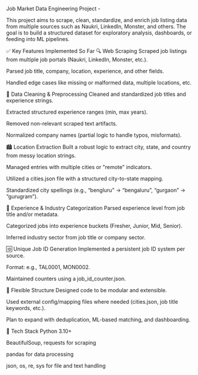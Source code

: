 Job Market Data Engineering Project -

This project aims to scrape, clean, standardize, and enrich job listing data from multiple sources such as Naukri, LinkedIn, Monster, and others. The goal is to build a structured dataset for exploratory analysis, dashboards, or feeding into ML pipelines.

✅ Key Features Implemented So Far
🔍 Web Scraping
Scraped job listings from multiple job portals (Naukri, LinkedIn, Monster, etc.).

Parsed job title, company, location, experience, and other fields.

Handled edge cases like missing or malformed data, multiple locations, etc.

🧹 Data Cleaning & Preprocessing
Cleaned and standardized job titles and experience strings.

Extracted structured experience ranges (min, max years).

Removed non-relevant scraped text artifacts.

Normalized company names (partial logic to handle typos, misformats).

🏙️ Location Extraction
Built a robust logic to extract city, state, and country from messy location strings.

Managed entries with multiple cities or "remote" indicators.

Utilized a cities.json file with a structured city-to-state mapping.

Standardized city spellings (e.g., “bengluru” → “bengaluru”, “gurgaon” → “gurugram”).

🧾 Experience & Industry Categorization
Parsed experience level from job title and/or metadata.

Categorized jobs into experience buckets (Fresher, Junior, Mid, Senior).

Inferred industry sector from job title or company sector.

🆔 Unique Job ID Generation
Implemented a persistent job ID system per source.

Format: e.g., TAL0001, MON0002.

Maintained counters using a job_id_counter.json.

🧠 Flexible Structure
Designed code to be modular and extensible.

Used external config/mapping files where needed (cities.json, job title keywords, etc.).

Plan to expand with deduplication, ML-based matching, and dashboarding.

🔧 Tech Stack
Python 3.10+

BeautifulSoup, requests for scraping

pandas for data processing

json, os, re, sys for file and text handling